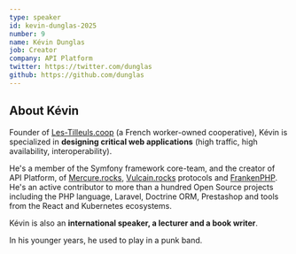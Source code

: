 ```yaml
---
type: speaker
id: kevin-dunglas-2025
number: 9
name: Kévin Dunglas
job: Creator
company: API Platform
twitter: https://twitter.com/dunglas
github: https://github.com/dunglas
---
```


## About Kévin

Founder of [Les-Tilleuls.coop](https://les-tilleuls.coop/en) (a French worker-owned cooperative), Kévin is specialized in **designing critical web applications** (high traffic, high availability, interoperability).

He's a member of the Symfony framework core-team, and the creator of API Platform, of [Mercure.rocks](https://mercure.rocks/), [Vulcain.rocks](https://github.com/dunglas/vulcain) protocols and [FrankenPHP](https://frankenphp.dev/). He's an active contributor to more than a hundred Open Source projects including the PHP language, Laravel, Doctrine ORM, Prestashop and tools from the React and Kubernetes ecosystems.

Kévin is also an **international speaker, a lecturer and a book writer**.

In his younger years, he used to play in a punk band.
